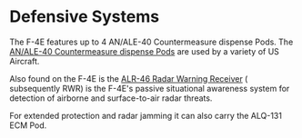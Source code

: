 # Defensive Systems

The F-4E features up
to 4 AN/ALE-40 Countermeasure dispense Pods. The
[AN/ALE-40 Countermeasure dispense Pods](./countermeasures.md) are used by a
variety of US Aircraft.

Also found on the F-4E is the [ALR-46 Radar Warning Receiver](radar_warning_receiver.md) (
subsequently RWR) is the F-4E's passive situational awareness system for detection of airborne and
surface-to-air radar threats.

For extended protection and radar jamming it can also carry the ALQ-131 ECM Pod.
